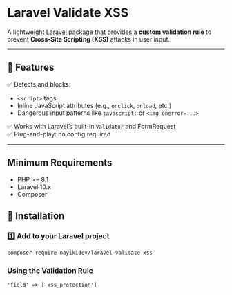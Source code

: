 # Laravel Validate XSS

A lightweight Laravel package that provides a **custom validation rule** to prevent **Cross-Site Scripting (XSS)** attacks in user input.

---

## 🚀 Features

✅ Detects and blocks:
- `<script>` tags  
- Inline JavaScript attributes (e.g., `onclick`, `onload`, etc.)  
- Dangerous input patterns like `javascript:` or `<img onerror=...>`

✅ Works with Laravel’s built-in `Validator` and FormRequest  
✅ Plug-and-play: no config required  

---

## Minimum Requirements

- PHP >= 8.1
- Laravel 10.x
- Composer

## 🧩 Installation

### 1️⃣ Add to your Laravel project

```bash
composer require nayikidev/laravel-validate-xss
```
### Using the Validation Rule
`'field' => ['xss_protection']`